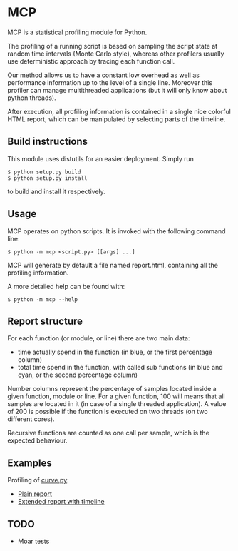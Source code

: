 # MCP

MCP is a statistical profiling module for Python.

The profiling of a running script is based on sampling the script state
at random time intervals (Monte Carlo style), whereas other profilers usually
use deterministic approach by tracing each function call.

Our method allows us to have a constant low overhead as well as
performance information up to the level of a single line.
Moreover this profiler can manage multithreaded applications (but it will
only know about python threads).

After execution, all profiling information is contained in a single
nice colorful HTML report, which can be manipulated by selecting parts
of the timeline.

## Build instructions

This module uses distutils for an easier deployment.
Simply run

    $ python setup.py build
    $ python setup.py install

to build and install it respectively.

## Usage

MCP operates on python scripts.
It is invoked with the following command line:

    $ python -m mcp <script.py> [[args] ...]
    
MCP will generate by default a file named report.html, containing all
the profiling information.

A more detailed help can be found with:

    $ python -m mcp --help

## Report structure

For each function (or module, or line) there are two main data:
* time actually spend in the function (in blue, or the first percentage column)
* total time spend in the function, with called sub functions (in blue
and cyan, or the second percentage column)

Number columns represent the percentage of samples located inside a
given function, module or line.
For a given function, 100 will means that all samples are located in it (in case of a single threaded application).
A value of 200 is possible if the function is executed on two threads (on two different cores).

Recursive functions are counted as one call per sample, which is the
expected behaviour.

## Examples

Profiling of [curve.py](http://github.com/rqndom/curve.py):
* [Plain report](http://rawgit.com/rqndom/mcp/master/examples/plain_report.html)
* [Extended report with timeline](http://rawgit.com/rqndom/mcp/master/examples/extended_report.html)

## TODO

* Moar tests
